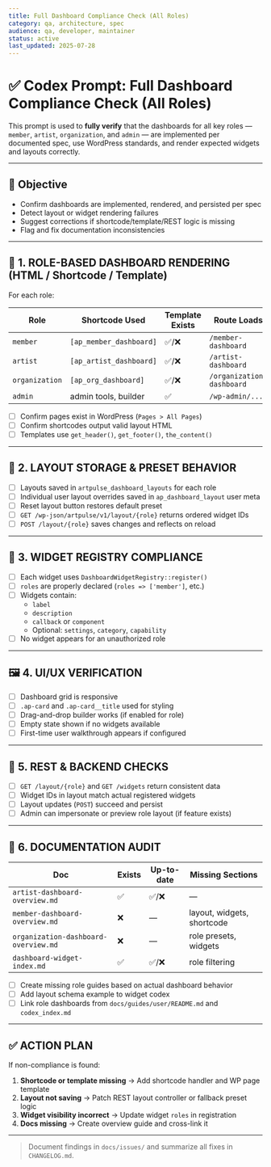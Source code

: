```yaml
---
title: Full Dashboard Compliance Check (All Roles)
category: qa, architecture, spec
audience: qa, developer, maintainer
status: active
last_updated: 2025-07-28
---
```


# ✅ Codex Prompt: Full Dashboard Compliance Check (All Roles)

This prompt is used to **fully verify** that the dashboards for all key roles — `member`, `artist`, `organization`, and `admin` — are implemented per documented spec, use WordPress standards, and render expected widgets and layouts correctly.

---

## 🎯 Objective

- Confirm dashboards are implemented, rendered, and persisted per spec
- Detect layout or widget rendering failures
- Suggest corrections if shortcode/template/REST logic is missing
- Flag and fix documentation inconsistencies

---

## 🧩 1. ROLE-BASED DASHBOARD RENDERING (HTML / Shortcode / Template)

For each role:

| Role         | Shortcode Used          | Template Exists | Route Loads | Dashboard Visible |
|--------------|-------------------------|-----------------|-------------|-------------------|
| `member`     | `[ap_member_dashboard]` | ✅/❌            | `/member-dashboard` | ✅/❌        |
| `artist`     | `[ap_artist_dashboard]` | ✅/❌            | `/artist-dashboard` | ✅/❌        |
| `organization`| `[ap_org_dashboard]`   | ✅/❌            | `/organization-dashboard` | ✅/❌  |
| `admin`      | admin tools, builder    | ✅               | `/wp-admin/...` | ✅             |

- [ ] Confirm pages exist in WordPress (`Pages > All Pages`)
- [ ] Confirm shortcodes output valid layout HTML
- [ ] Templates use `get_header()`, `get_footer()`, `the_content()`

---

## 🧰 2. LAYOUT STORAGE & PRESET BEHAVIOR

- [ ] Layouts saved in `artpulse_dashboard_layouts` for each role
- [ ] Individual user layout overrides saved in `ap_dashboard_layout` user meta
- [ ] Reset layout button restores default preset
- [ ] `GET /wp-json/artpulse/v1/layout/{role}` returns ordered widget IDs
- [ ] `POST /layout/{role}` saves changes and reflects on reload

---

## 🧱 3. WIDGET REGISTRY COMPLIANCE

- [ ] Each widget uses `DashboardWidgetRegistry::register()`
- [ ] `roles` are properly declared (`roles => ['member']`, etc.)
- [ ] Widgets contain:
  - `label`
  - `description`
  - `callback` or `component`
  - Optional: `settings`, `category`, `capability`
- [ ] No widget appears for an unauthorized role

---

## 🖼️ 4. UI/UX VERIFICATION

- [ ] Dashboard grid is responsive
- [ ] `.ap-card` and `.ap-card__title` used for styling
- [ ] Drag-and-drop builder works (if enabled for role)
- [ ] Empty state shown if no widgets available
- [ ] First-time user walkthrough appears if configured

---

## 📡 5. REST & BACKEND CHECKS

- [ ] `GET /layout/{role}` and `GET /widgets` return consistent data
- [ ] Widget IDs in layout match actual registered widgets
- [ ] Layout updates (`POST`) succeed and persist
- [ ] Admin can impersonate or preview role layout (if feature exists)

---

## 📄 6. DOCUMENTATION AUDIT

| Doc | Exists | Up-to-date | Missing Sections |
|-----|--------|-------------|------------------|
| `artist-dashboard-overview.md` | ✅ | ✅/❌ | — |
| `member-dashboard-overview.md` | ❌ | — | layout, widgets, shortcode |
| `organization-dashboard-overview.md` | ❌ | — | role presets, widgets |
| `dashboard-widget-index.md` | ✅ | ✅/❌ | role filtering |

- [ ] Create missing role guides based on actual dashboard behavior
- [ ] Add layout schema example to widget codex
- [ ] Link role dashboards from `docs/guides/user/README.md` and `codex_index.md`

---

## ✅ ACTION PLAN

If non-compliance is found:

1. **Shortcode or template missing** → Add shortcode handler and WP page template
2. **Layout not saving** → Patch REST layout controller or fallback preset logic
3. **Widget visibility incorrect** → Update widget `roles` in registration
4. **Docs missing** → Create overview guide and cross-link it

---

> Document findings in `docs/issues/` and summarize all fixes in `CHANGELOG.md`.
